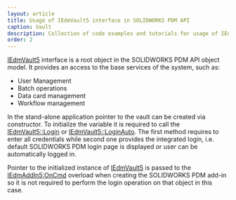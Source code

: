 ```yaml
---
layout: article
title: Usage of IEdmVault5 interface in SOLIDWORKS PDM API
caption: Vault
description: Collection of code examples and tutorials for usage of IEdmVault5 interface in SOLIDWORKS PDM API
order: 2
---
```

[IEdmVault5](http://help.solidworks.com/2018/english/api/epdmapi/epdm.interop.epdm~epdm.interop.epdm.iedmvault5.html) interface is a root object in the SOLIDWORKS PDM API object model. It provides an access to the base services of the system, such as:

* User Management
* Batch operations
* Data card management
* Workflow management

In the stand-alone application pointer to the vault can be created via constructor. To initialize the variable it is required to call the [IEdmVault5::Login](http://help.solidworks.com/2018/english/api/epdmapi/EPDM.Interop.epdm~EPDM.Interop.epdm.IEdmVault5~Login.html) or [IEdmVault5::LoginAuto](http://help.solidworks.com/2018/english/api/epdmapi/EPDM.Interop.epdm~EPDM.Interop.epdm.IEdmVault5~LoginAuto.html). The first method requires to enter all credentials while second one provides the integrated login, i.e. default SOLIDWORKS PDM login page is displayed or user can be automatically logged in.

Pointer to the initialized instance of [IEdmVault5](http://help.solidworks.com/2018/english/api/epdmapi/epdm.interop.epdm~epdm.interop.epdm.iedmvault5.html) is passed to the [IEdmAddIn5:OnCmd](http://help.solidworks.com/2018/english/api/epdmapi/epdm.interop.epdm~epdm.interop.epdm.iedmaddin5~oncmd.html) overload when creating the SOLIDWORKS PDM add-in so it is not required to perform the login operation on that object in this case.
